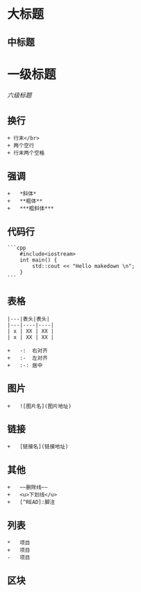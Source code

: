 大标题
======

中标题
------

# 一级标题
###### 六级标题


## 换行
	+ 行末</br>
	+ 两个空行
	+ 行末两个空格


## 强调
	+	*斜体*
	+	**粗体**
	+	***粗斜体***


## 代码行
	```cpp
		#include<iostream>
		int main() {
			std::cout << "Hello makedown \n";
		}
	```


## 表格

	|---|表头|表头|
	|---|----|----|	
	| x | XX | XX |
	| x | XX | XX |

	+	-:	右对齐
	+	:-	左对齐
	+	:-:	居中


## 图片
	+ 	![图片名](图片地址)


## 链接
	+	[链接名](链接地址)
	

## 其他
	+	~~删除线~~
	+	<u>下划线</u>
	+	[^READ]:脚注


## 列表
	*	项目
	+	项目
	-	项目


## 区块
>	
>	>
>	>	>
